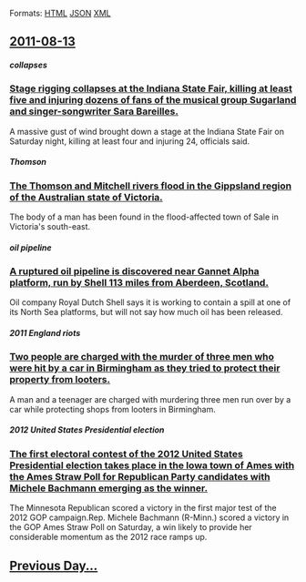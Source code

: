
Formats: [HTML](2011/08/13/index.html)  [JSON](2011/08/13/index.json)  [XML](2011/08/13/index.xml)  

## [2011-08-13](/news/2011/08/13/index.md)

##### collapses
### [Stage rigging collapses at the Indiana State Fair, killing at least five and injuring dozens of fans of the musical group Sugarland and singer-songwriter Sara Bareilles. ](/news/2011/08/13/stage-rigging-collapses-at-the-indiana-state-fair-killing-at-least-five-and-injuring-dozens-of-fans-of-the-musical-group-sugarland-and-sing.md)
A massive gust of wind brought down a stage at the Indiana State Fair on Saturday night, killing at least four and injuring 24, officials said.

##### Thomson
### [The Thomson and Mitchell rivers flood in the Gippsland region of the Australian state of Victoria. ](/news/2011/08/13/the-thomson-and-mitchell-rivers-flood-in-the-gippsland-region-of-the-australian-state-of-victoria.md)
The body of a man has been found in the flood-affected town of Sale in Victoria&#039;s south-east.

##### oil pipeline
### [A ruptured oil pipeline is discovered near Gannet Alpha platform, run by Shell 113 miles from Aberdeen, Scotland. ](/news/2011/08/13/a-ruptured-oil-pipeline-is-discovered-near-gannet-alpha-platform-run-by-shell-113-miles-from-aberdeen-scotland.md)
Oil company Royal Dutch Shell says it is working to contain a spill at one of its North Sea platforms, but will not say how much oil has been released.

##### 2011 England riots
### [Two people are charged with the murder of three men who were hit by a car in Birmingham as they tried to protect their property from looters. ](/news/2011/08/13/two-people-are-charged-with-the-murder-of-three-men-who-were-hit-by-a-car-in-birmingham-as-they-tried-to-protect-their-property-from-looters.md)
A man and a teenager are charged with murdering three men run over by a car while protecting shops from looters in Birmingham.

##### 2012 United States Presidential election
### [The first electoral contest of the 2012 United States Presidential election takes place in the Iowa town of Ames with the Ames Straw Poll for Republican Party candidates with Michele Bachmann emerging as the winner. ](/news/2011/08/13/the-first-electoral-contest-of-the-2012-united-states-presidential-election-takes-place-in-the-iowa-town-of-ames-with-the-ames-straw-poll-fo.md)
The Minnesota Republican scored a victory in the first major test of the 2012 GOP campaign.Rep. Michele Bachmann (R-Minn.) scored a victory in the GOP Ames Straw Poll on Saturday, a win likely to provide her considerable momentum as the 2012 race ramps up.

## [Previous Day...](/news/2011/08/12/index.md)

